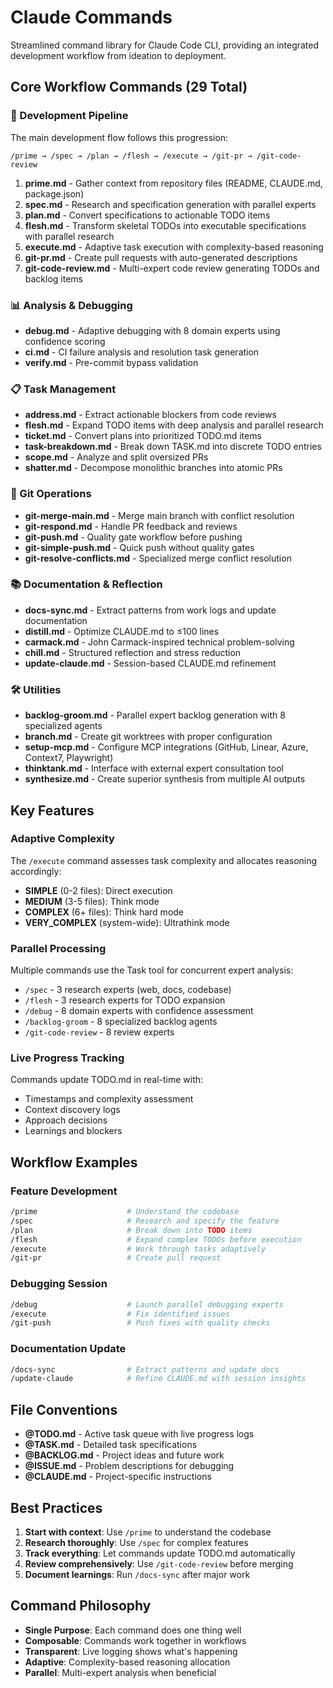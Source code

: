 # Claude Commands

Streamlined command library for Claude Code CLI, providing an integrated development workflow from ideation to deployment.

## Core Workflow Commands (29 Total)

### 🚀 Development Pipeline

The main development flow follows this progression:

```
/prime → /spec → /plan → /flesh → /execute → /git-pr → /git-code-review
```

1. **prime.md** - Gather context from repository files (README, CLAUDE.md, package.json)
2. **spec.md** - Research and specification generation with parallel experts
3. **plan.md** - Convert specifications to actionable TODO items
4. **flesh.md** - Transform skeletal TODOs into executable specifications with parallel research
5. **execute.md** - Adaptive task execution with complexity-based reasoning
6. **git-pr.md** - Create pull requests with auto-generated descriptions
7. **git-code-review.md** - Multi-expert code review generating TODOs and backlog items

### 📊 Analysis & Debugging

- **debug.md** - Adaptive debugging with 8 domain experts using confidence scoring
- **ci.md** - CI failure analysis and resolution task generation
- **verify.md** - Pre-commit bypass validation

### 📋 Task Management

- **address.md** - Extract actionable blockers from code reviews
- **flesh.md** - Expand TODO items with deep analysis and parallel research
- **ticket.md** - Convert plans into prioritized TODO.md items
- **task-breakdown.md** - Break down TASK.md into discrete TODO entries
- **scope.md** - Analyze and split oversized PRs
- **shatter.md** - Decompose monolithic branches into atomic PRs

### 🔀 Git Operations

- **git-merge-main.md** - Merge main branch with conflict resolution
- **git-respond.md** - Handle PR feedback and reviews
- **git-push.md** - Quality gate workflow before pushing
- **git-simple-push.md** - Quick push without quality gates
- **git-resolve-conflicts.md** - Specialized merge conflict resolution

### 📚 Documentation & Reflection

- **docs-sync.md** - Extract patterns from work logs and update documentation
- **distill.md** - Optimize CLAUDE.md to ≤100 lines
- **carmack.md** - John Carmack-inspired technical problem-solving
- **chill.md** - Structured reflection and stress reduction
- **update-claude.md** - Session-based CLAUDE.md refinement

### 🛠️ Utilities

- **backlog-groom.md** - Parallel expert backlog generation with 8 specialized agents
- **branch.md** - Create git worktrees with proper configuration
- **setup-mcp.md** - Configure MCP integrations (GitHub, Linear, Azure, Context7, Playwright)
- **thinktank.md** - Interface with external expert consultation tool
- **synthesize.md** - Create superior synthesis from multiple AI outputs

## Key Features

### Adaptive Complexity

The `/execute` command assesses task complexity and allocates reasoning accordingly:
- **SIMPLE** (0-2 files): Direct execution
- **MEDIUM** (3-5 files): Think mode
- **COMPLEX** (6+ files): Think hard mode
- **VERY_COMPLEX** (system-wide): Ultrathink mode

### Parallel Processing

Multiple commands use the Task tool for concurrent expert analysis:
- `/spec` - 3 research experts (web, docs, codebase)
- `/flesh` - 3 research experts for TODO expansion
- `/debug` - 8 domain experts with confidence assessment
- `/backlog-groom` - 8 specialized backlog agents
- `/git-code-review` - 8 review experts

### Live Progress Tracking

Commands update TODO.md in real-time with:
- Timestamps and complexity assessment
- Context discovery logs
- Approach decisions
- Learnings and blockers

## Workflow Examples

### Feature Development
```bash
/prime                    # Understand the codebase
/spec                     # Research and specify the feature
/plan                     # Break down into TODO items
/flesh                    # Expand complex TODOs before execution
/execute                  # Work through tasks adaptively
/git-pr                   # Create pull request
```

### Debugging Session
```bash
/debug                    # Launch parallel debugging experts
/execute                  # Fix identified issues
/git-push                 # Push fixes with quality checks
```

### Documentation Update
```bash
/docs-sync                # Extract patterns and update docs
/update-claude            # Refine CLAUDE.md with session insights
```

## File Conventions

- **@TODO.md** - Active task queue with live progress logs
- **@TASK.md** - Detailed task specifications
- **@BACKLOG.md** - Project ideas and future work
- **@ISSUE.md** - Problem descriptions for debugging
- **@CLAUDE.md** - Project-specific instructions

## Best Practices

1. **Start with context**: Use `/prime` to understand the codebase
2. **Research thoroughly**: Use `/spec` for complex features
3. **Track everything**: Let commands update TODO.md automatically
4. **Review comprehensively**: Use `/git-code-review` before merging
5. **Document learnings**: Run `/docs-sync` after major work

## Command Philosophy

- **Single Purpose**: Each command does one thing well
- **Composable**: Commands work together in workflows
- **Transparent**: Live logging shows what's happening
- **Adaptive**: Complexity-based reasoning allocation
- **Parallel**: Multi-expert analysis when beneficial